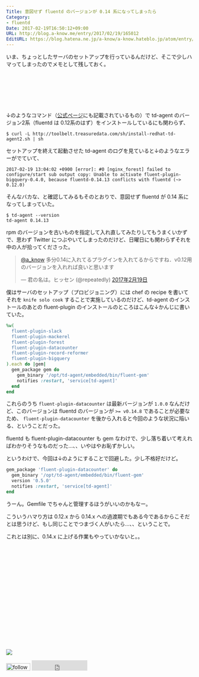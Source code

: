 ```yaml
---
Title: 意図せず fluentd のバージョンが 0.14 系になってしまったら
Category:
- fluentd
Date: 2017-02-19T16:50:12+09:00
URL: http://blog.a-know.me/entry/2017/02/19/165012
EditURL: https://blog.hatena.ne.jp/a-know/a-know.hateblo.jp/atom/entry/10328749687218894956
---
```


いま、ちょっとしたサーバのセットアップを行っているんだけど、そこで少しハマってしまったのでメモとして残しておく。




<!-- more -->


<script async src="//pagead2.googlesyndication.com/pagead/js/adsbygoogle.js"></script>
<!-- article-top -->
<ins class="adsbygoogle"
     style="display:inline-block;width:728px;height:90px"
     data-ad-client="ca-pub-3463034538369189"
     data-ad-slot="8367620130"></ins>
<script>
(adsbygoogle = window.adsbygoogle || []).push({});
</script>




↓のようなコマンド（[公式ページ](http://docs.fluentd.org/v0.12/articles/install-by-rpm)にも記載されているもの）で td-agent のバージョン2系（fluentd は 0.12系のはず）をインストールしているにも関わらず、

```
$ curl -L http://toolbelt.treasuredata.com/sh/install-redhat-td-agent2.sh | sh
```

セットアップを終えて起動させた td-agent のログを見ていると↓のようなエラーがでていて、

```
2017-02-19 13:04:02 +0900 [error]: #0 [nginx_forest] failed to configure/start sub output copy: Unable to activate fluent-plugin-bigquery-0.4.0, because fluentd-0.14.13 conflicts with fluentd (~> 0.12.0)
```

そんなバカな、と確認してみるもそのとおりで、意図せず fluentd が 0.14 系になってしまっていた。

```
$ td-agent --version
td-agent 0.14.13
```

rpm のバージョンを古いものを指定して入れ直してみたりしてもうまくいかずで、思わず Twitter につぶやいてしまったのだけど、日曜日にも関わらずそれを中の人が拾ってくださった。


<blockquote class="twitter-tweet" data-lang="ja"><p lang="ja" dir="ltr"><a href="https://twitter.com/a_know">@a_know</a> 多分0.14に入れてるプラグインを入れてるからですね．v0.12用のバージョンを入れれば良いと思います</p>&mdash; 君の名は。ヒッセン (@repeatedly) <a href="https://twitter.com/repeatedly/status/833171323983519744">2017年2月19日</a></blockquote>
<script async src="//platform.twitter.com/widgets.js" charset="utf-8"></script>


僕はサーバのセットアップ（プロビジョニング）には chef の recipe を書いてそれを `knife solo cook` することで実施しているのだけど、td-agent のインストールのあとの fluent-plugin のインストールのところはこんな↓かんじに書いていた。


```ruby
%w(
  fluent-plugin-slack
  fluent-plugin-mackerel
  fluent-plugin-forest
  fluent-plugin-datacounter
  fluent-plugin-record-reformer
  fluent-plugin-bigquery
).each do |gem|
  gem_package gem do
    gem_binary '/opt/td-agent/embedded/bin/fluent-gem'
    notifies :restart, 'service[td-agent]'
  end
end
```

これらのうち `fluent-plugin-datacounter` は最新バージョンが `1.0.0` なんだけど、このバージョンは fluentd のバージョンが `>= v0.14.8` であることが必要なため、 `fluent-plugin-datacounter` を後から入れると今回のような状況に陥いる、ということだった。


fluentd も fluent-plugin-datacounter も gem なわけで、少し落ち着いて考えればわかりそうなものだった...、、いやはやお恥ずかしい。


というわけで、今回は↓のようにすることで回避した。少し不格好だけど。


```ruby
gem_package 'fluent-plugin-datacounter' do
  gem_binary '/opt/td-agent/embedded/bin/fluent-gem'
  version '0.5.0'
  notifies :restart, 'service[td-agent]'
end
```

うーん。Gemfile でちゃんと管理するほうがいいのかもなー。


こういうハマり方は 0.12.x から 0.14.x への過渡期でもある今であるからこそだとは思うけど、もし同じことでつまづく人がいたら...、、ということで。


これとは別に、0.14.x に上げる作業もやっていかないと。。


<div>
<br>
<script async src="//pagead2.googlesyndication.com/pagead/js/adsbygoogle.js"></script>
<!-- article-bottom2 -->
<ins class="adsbygoogle"
     style="display:inline-block;width:300px;height:250px"
     data-ad-client="ca-pub-3463034538369189"
     data-ad-slot="5274552934"></ins>
<script>
(adsbygoogle = window.adsbygoogle || []).push({});
</script>

<a href="http://bit.ly/grass-graph" target='blank' rel="nofollow"><img src="https://cdn-ak.f.st-hatena.com/images/fotolife/a/a-know/20170405/20170405220342.png"></a>
<br>
</div>

<div>
<a href='http://cloud.feedly.com/#subscription%2Ffeed%2Fhttp%3A%2F%2Fblog.a-know.me%2Ffeed'  target='blank'><img id='feedlyFollow' src='http://s3.feedly.com/img/follows/feedly-follow-rectangle-volume-small_2x.png' alt='follow us in feedly' width='65' height='20'></a>



<iframe src="http://blog.hatena.ne.jp/a-know/a-know.hateblo.jp/subscribe/iframe" allowtransparency="true" frameborder="0" scrolling="no" width="150" height="28"></iframe>
</div>
